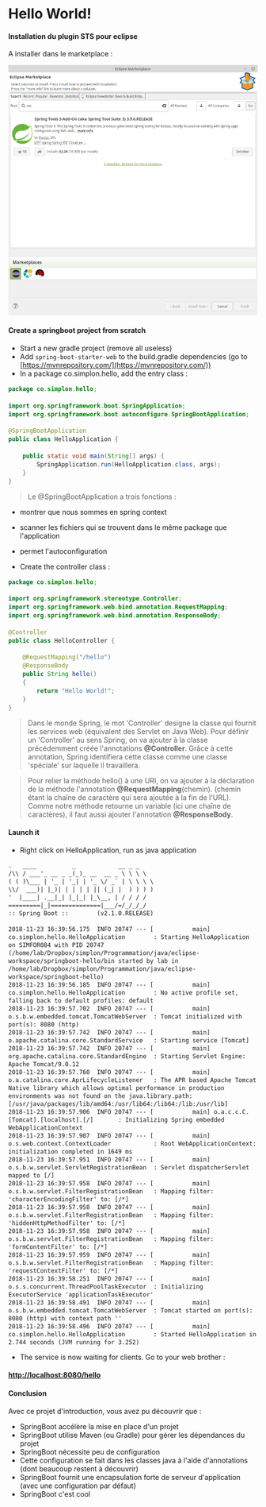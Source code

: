 # Hello World!

#### Installation du plugin STS pour eclipse

A installer dans le marketplace :

![STS dans le marketplace](img/install-sts.png)

#### Create a springboot project from scratch

- Start a new gradle project (remove all useless)
- Add ```spring-boot-starter-web``` to the build.gradle dependencies (go to [https://mvnrepository.com/](https://mvnrepository.com/))
- In a package co.simplon.hello, add the entry class :

```java
package co.simplon.hello;

import org.springframework.boot.SpringApplication;
import org.springframework.boot.autoconfigure.SpringBootApplication;

@SpringBootApplication
public class HelloApplication {

	public static void main(String[] args) {
		SpringApplication.run(HelloApplication.class, args);
	}
}
```

> Le @SpringBootApplication a trois fonctions :
- montrer que nous sommes en spring context
- scanner les fichiers qui se trouvent dans le même package que l'application
- permet l'autoconfiguration

- Create the controller class :

```java
package co.simplon.hello;

import org.springframework.stereotype.Controller;
import org.springframework.web.bind.annotation.RequestMapping;
import org.springframework.web.bind.annotation.ResponseBody;

@Controller
public class HelloController {

	@RequestMapping("/hello")
	@ResponseBody
	public String hello()
	{
		return "Hello World!";
	}
}
```

> Dans le monde Spring, le mot 'Controller' designe la classe qui fournit les services web (équivalent des Servlet en Java Web).
Pour définir un 'Controller' au sens Spring, on va ajouter à la classe précédemment créée l'annotations **@Controller**.
Grâce à cette annotation, Spring identifiera cette classe comme une classe 'spéciale' sur laquelle il travaillera.

> Pour relier la méthode hello() à une URI, on va ajouter à la déclaration de la méthode l'annotation **@RequestMapping**(chemin). (chemin étant la chaîne de caractère qui sera ajoutée à la fin de l'URL).
Comme notre méthode retourne un variable (ici une chaîne de caractères), il faut aussi ajouter l'annotation **@ResponseBody**.

#### Launch it

- Right click on HelloApplication, run as java application

```
.   ____          _            __ _ _
/\\ / ___'_ __ _ _(_)_ __  __ _ \ \ \ \
( ( )\___ | '_ | '_| | '_ \/ _` | \ \ \ \
\\/  ___)| |_)| | | | | || (_| |  ) ) ) )
'  |____| .__|_| |_|_| |_\__, | / / / /
=========|_|==============|___/=/_/_/_/
:: Spring Boot ::        (v2.1.0.RELEASE)

2018-11-23 16:39:56.175  INFO 20747 --- [           main] co.simplon.hello.HelloApplication        : Starting HelloApplication on SIMFOR084 with PID 20747 (/home/lab/Dropbox/simplon/Programmation/java/eclipse-workspace/springboot-hello/bin started by lab in /home/lab/Dropbox/simplon/Programmation/java/eclipse-workspace/springboot-hello)
2018-11-23 16:39:56.185  INFO 20747 --- [           main] co.simplon.hello.HelloApplication        : No active profile set, falling back to default profiles: default
2018-11-23 16:39:57.702  INFO 20747 --- [           main] o.s.b.w.embedded.tomcat.TomcatWebServer  : Tomcat initialized with port(s): 8080 (http)
2018-11-23 16:39:57.742  INFO 20747 --- [           main] o.apache.catalina.core.StandardService   : Starting service [Tomcat]
2018-11-23 16:39:57.742  INFO 20747 --- [           main] org.apache.catalina.core.StandardEngine  : Starting Servlet Engine: Apache Tomcat/9.0.12
2018-11-23 16:39:57.760  INFO 20747 --- [           main] o.a.catalina.core.AprLifecycleListener   : The APR based Apache Tomcat Native library which allows optimal performance in production environments was not found on the java.library.path: [/usr/java/packages/lib/amd64:/usr/lib64:/lib64:/lib:/usr/lib]
2018-11-23 16:39:57.906  INFO 20747 --- [           main] o.a.c.c.C.[Tomcat].[localhost].[/]       : Initializing Spring embedded WebApplicationContext
2018-11-23 16:39:57.907  INFO 20747 --- [           main] o.s.web.context.ContextLoader            : Root WebApplicationContext: initialization completed in 1649 ms
2018-11-23 16:39:57.951  INFO 20747 --- [           main] o.s.b.w.servlet.ServletRegistrationBean  : Servlet dispatcherServlet mapped to [/]
2018-11-23 16:39:57.958  INFO 20747 --- [           main] o.s.b.w.servlet.FilterRegistrationBean   : Mapping filter: 'characterEncodingFilter' to: [/*]
2018-11-23 16:39:57.958  INFO 20747 --- [           main] o.s.b.w.servlet.FilterRegistrationBean   : Mapping filter: 'hiddenHttpMethodFilter' to: [/*]
2018-11-23 16:39:57.958  INFO 20747 --- [           main] o.s.b.w.servlet.FilterRegistrationBean   : Mapping filter: 'formContentFilter' to: [/*]
2018-11-23 16:39:57.959  INFO 20747 --- [           main] o.s.b.w.servlet.FilterRegistrationBean   : Mapping filter: 'requestContextFilter' to: [/*]
2018-11-23 16:39:58.251  INFO 20747 --- [           main] o.s.s.concurrent.ThreadPoolTaskExecutor  : Initializing ExecutorService 'applicationTaskExecutor'
2018-11-23 16:39:58.491  INFO 20747 --- [           main] o.s.b.w.embedded.tomcat.TomcatWebServer  : Tomcat started on port(s): 8080 (http) with context path ''
2018-11-23 16:39:58.496  INFO 20747 --- [           main] co.simplon.hello.HelloApplication        : Started HelloApplication in 2.744 seconds (JVM running for 3.252)
```

- The service is now waiting for clients. Go to your web brother :   

#### [http://localhost:8080/hello](http://localhost:8080/hello)

#### Conclusion
Avec ce projet d'introduction, vous avez pu découvrir que :

- SpringBoot accélère la mise en place d'un projet
- SpringBoot utilise Maven (ou Gradle) pour gérer les dépendances du projet
- SpringBoot nécessite peu de configuration
- Cette configuration se fait dans les classes java à l'aide d'annotations (dont beaucoup restent à découvrir)
- SpringBoot fournit une encapsulation forte de serveur d'application (avec une configuration par défaut)
- SpringBoot c'est cool
